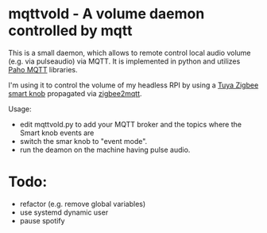 # mqttvold - A volume daemon controlled by mqtt

This is a small daemon, which allows to remote control local audio volume (e.g. via pulseaudio) via MQTT.
It is implemented in python and utilizes [Paho MQTT](https://eclipse.dev/paho/index.php) libraries.

I'm using it to control the volume of my headless RPI by using a [Tuya Zigbee smart knob](https://www.zigbee2mqtt.io/devices/ERS-10TZBVK-AA.html) propagated via [zigbee2mqtt](https://www.zigbee2mqtt.io/).

Usage:
  - edit mqttvold.py to add your MQTT broker and the topics where the Smart knob events are
  - switch the smar knob to "event mode".
  - run the deamon on the machine having pulse audio.

# Todo:
- refactor (e.g. remove global variables)
- use systemd dynamic user
- pause spotify
